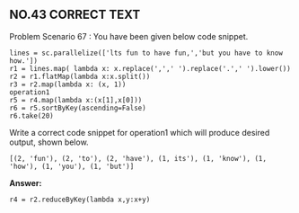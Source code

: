## NO.43 CORRECT TEXT

Problem Scenario 67 : You have been given below code snippet.

```
lines = sc.parallelize(['lts fun to have fun,','but you have to know how.'])
r1 = lines.map( lambda x: x.replace(',',' ').replace('.',' ').lower())
r2 = r1.flatMap(lambda x:x.split())
r3 = r2.map(lambda x: (x, 1))
operation1
r5 = r4.map(lambda x:(x[1],x[0]))
r6 = r5.sortByKey(ascending=False)
r6.take(20)
```

Write a correct code snippet for operation1 which will produce desired output, shown below.

```
[(2, 'fun'), (2, 'to'), (2, 'have'), (1, its'), (1, 'know'), (1, 'how'), (1, 'you'), (1, 'but')]
```

**Answer:**

```
r4 = r2.reduceByKey(lambda x,y:x+y)
```

